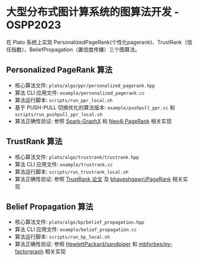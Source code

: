 # 大型分布式图计算系统的图算法开发  -  OSPP2023

在 Plato 系统上实现 PersonalizedPageRank(个性化pagerank)、TrustRank（信任指数）、BeliefPropagation（置信度传播）三个图算法。

## Personalized PageRank 算法
* 核心算法文件: `plato/algo/ppr/personalized_pagerank.hpp`  
* 算法 CLI 应用文件: `example/personalized_pagerank.cc`
* 算法运行脚本: `scripts/run_ppr_local.sh`
* 基于 PUSH-PULL 切换优化的算法版本: `example/pushpull_ppr.cc` 和 `scripts/run_pushpull_ppr_local.sh`
* 算法正确性验证: 参照 [Spark-GraphX](https://github.com/apache/spark/blob/master/graphx/src/main/scala/org/apache/spark/graphx/lib/PageRank.scala) 和 [Neo4j PageRank](https://neo4j.com/docs/graph-data-science/current/algorithms/page-rank/) 相关实现

## TrustRank 算法
* 核心算法文件: `plato/algo/trustrank/trustrank.hpp`  
* 算法 CLI 应用文件: `example/trustrank.cc`
* 算法运行脚本: `scripts/run_trustrank_local.sh`
* 算法正确性验证: 参照 [TrustRank 论文](https://dl.acm.org/doi/10.5555/1316689.1316740) 及 [bhaveshgawri/PageRank](https://github.com/bhaveshgawri/PageRank/blob/master/TrustRank.py) 相关实现

## Belief Propagation 算法
* 核心算法文件: `plato/algo/bp/belief_propagation.hpp`  
* 算法 CLI 应用文件: `example/belief_propagation.cc`
* 算法运行脚本: `scripts/run_bp_local.sh`
* 算法正确性验证: 参照 [HewlettPackard/sandpiper](https://github.com/HewlettPackard/sandpiper) 和 [mbforbes/py-factorgraph](https://github.com/mbforbes/py-factorgraph) 相关实现